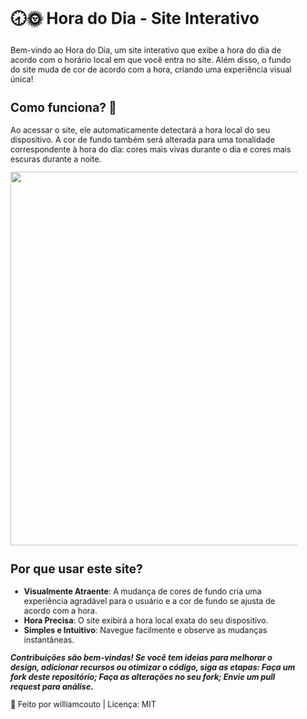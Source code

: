 # 🕣🌞 Hora do Dia - Site Interativo 
Bem-vindo ao Hora do Dia, um site interativo que exibe a hora do dia de acordo com o horário local em que você entra no site. Além disso, o fundo do site muda de cor de acordo com a hora, criando uma experiência visual única!

## Como funciona? 🤔
Ao acessar o site, ele automaticamente detectará a hora local do seu dispositivo. A cor de fundo também será alterada para uma tonalidade correspondente à hora do dia: cores mais vivas durante o dia e cores mais escuras durante a noite.

<div align="center">
<img src="https://user-images.githubusercontent.com/77687139/260489187-e50db57a-d192-4003-8b3a-308216285626.jpg" width="655px" /> </div>

## Por que usar este site?
- **Visualmente Atraente**: A mudança de cores de fundo cria uma experiência agradável para o usuário e a cor de fundo se ajusta de 
acordo com a hora.
- **Hora Precisa**: O site exibirá a hora local exata do seu dispositivo.
- **Simples e Intuitivo**: Navegue facilmente e observe as mudanças instantâneas.


***Contribuições são bem-vindas! Se você tem ideias para melhorar o design, adicionar recursos ou otimizar o código, siga as etapas: Faça um fork deste repositório; Faça as alterações no seu fork; Envie um pull request para análise.***


🧠 Feito por williamcouto | Licença: MIT
